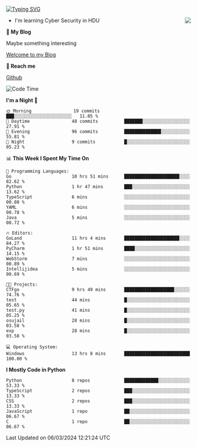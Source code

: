 [![Typing SVG](https://readme-typing-svg.herokuapp.com?font=Fira+Code&pause=1000&random=false&width=450&height=60&lines=Hello+%F0%9F%91%8B%F0%9F%8F%BB;I'm+JBNRZ)](https://git.io/typing-svg)

<a href="#">
  <img align="right" src="https://github-readme-stats.vercel.app/api?username=JBNRZ&show_icons=true&bg_color=15,f2f7fd,E0EAFC" />
</a>

- I'm learning Cyber Security in HDU

 **🌱 My Blog**

Maybe something interesting

[Welcome to my Blog](https://jbnrz.com.cn/)

 **💬 Reach me** 

[Github](https://github.com/JBNRZ)


<!--START_SECTION:waka-->
![Code Time](http://img.shields.io/badge/Code%20Time-361%20hrs%209%20mins-blue)

**I'm a Night 🦉** 

```text
🌞 Morning                19 commits          ███░░░░░░░░░░░░░░░░░░░░░░   11.05 % 
🌆 Daytime                48 commits          ███████░░░░░░░░░░░░░░░░░░   27.91 % 
🌃 Evening                96 commits          ██████████████░░░░░░░░░░░   55.81 % 
🌙 Night                  9 commits           █░░░░░░░░░░░░░░░░░░░░░░░░   05.23 % 
```


📊 **This Week I Spent My Time On** 

```text
💬 Programming Languages: 
Go                       10 hrs 51 mins      █████████████████████░░░░   82.62 % 
Python                   1 hr 47 mins        ███░░░░░░░░░░░░░░░░░░░░░░   13.62 % 
TypeScript               6 mins              ░░░░░░░░░░░░░░░░░░░░░░░░░   00.80 % 
YAML                     6 mins              ░░░░░░░░░░░░░░░░░░░░░░░░░   00.78 % 
Java                     5 mins              ░░░░░░░░░░░░░░░░░░░░░░░░░   00.72 % 

🔥 Editors: 
GoLand                   11 hrs 4 mins       █████████████████████░░░░   84.27 % 
PyCharm                  1 hr 51 mins        ████░░░░░░░░░░░░░░░░░░░░░   14.15 % 
WebStorm                 7 mins              ░░░░░░░░░░░░░░░░░░░░░░░░░   00.89 % 
Intellijidea             5 mins              ░░░░░░░░░░░░░░░░░░░░░░░░░   00.69 % 

🐱‍💻 Projects: 
CTFgo                    9 hrs 49 mins       ███████████████████░░░░░░   74.76 % 
test                     44 mins             █░░░░░░░░░░░░░░░░░░░░░░░░   05.65 % 
test.py                  41 mins             █░░░░░░░░░░░░░░░░░░░░░░░░   05.25 % 
osujail                  28 mins             █░░░░░░░░░░░░░░░░░░░░░░░░   03.58 % 
exp                      28 mins             █░░░░░░░░░░░░░░░░░░░░░░░░   03.58 % 

💻 Operating System: 
Windows                  13 hrs 8 mins       █████████████████████████   100.00 % 
```

**I Mostly Code in Python** 

```text
Python                   8 repos             █████████████░░░░░░░░░░░░   53.33 % 
TypeScript               2 repos             ███░░░░░░░░░░░░░░░░░░░░░░   13.33 % 
CSS                      2 repos             ███░░░░░░░░░░░░░░░░░░░░░░   13.33 % 
JavaScript               1 repo              ██░░░░░░░░░░░░░░░░░░░░░░░   06.67 % 
C                        1 repo              ██░░░░░░░░░░░░░░░░░░░░░░░   06.67 % 
```




 Last Updated on 06/03/2024 12:21:24 UTC
<!--END_SECTION:waka-->
